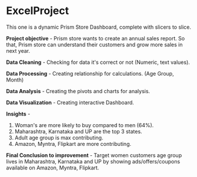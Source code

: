 
# ExcelProject
This one is a dynamic Prism Store Dashboard, complete with slicers to slice.

**Project objective** - 
Prism store wants to create an annual sales report.
So that, Prism store can understand their customers and grow more sales in next year.
 
**Data Cleaning** - 
Checking for data it's correct or not (Numeric, text values).

**Data Processing** - 
Creating relationship for calculations. (Age Group, Month)

**Data Analysis** -
Creating the pivots and charts for analysis.

**Data Visualization** -
Creating interactive Dashboard.

**Insights** - 
1) Woman's are more likely to buy compared to men (64%).
2) Maharashtra, Karnataka and UP are the top 3 states.
3) Adult age group is max contributing.
4) Amazon, Myntra, Flipkart are more contributing.

**Final Conclusion to improvement** -
Target women customers age group lives in Maharashtra, Karnataka and UP 
by showing ads/offers/coupons available on Amazon, Myntra, Flipkart.
